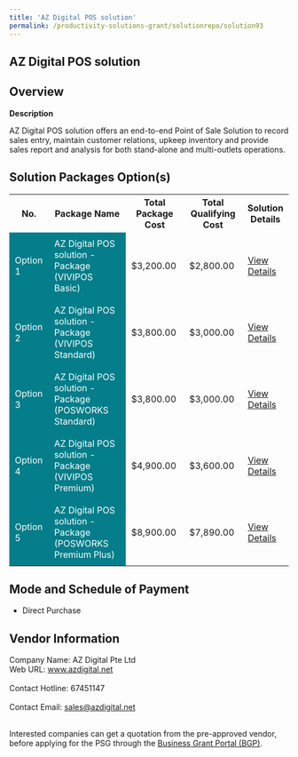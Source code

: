 ```yaml
---
title: 'AZ Digital POS solution'
permalink: /productivity-solutions-grant/solutionrepo/solution93
---
```


## AZ Digital POS solution

## Overview

**Description**

AZ Digital POS solution offers an end-to-end Point of Sale Solution to record sales entry, maintain customer relations, upkeep inventory and provide sales report and analysis for both stand-alone and multi-outlets operations.

## Solution Packages Option(s)

<table>
<tr>
<th><b>No.</b></th>
<th><b>Package Name</b></th>
<th><b>Total Package Cost</b></th>
<th><b>Total Qualifying Cost</b></th>
<th><b>Solution Details</b></th>
</tr>
<tr>
<td style='padding: 10px; background-color: #037E8A; color: #FFFFFF;'>Option 1</td>
<td style='padding: 10px; background-color: #037E8A; color: #FFFFFF;'>AZ Digital POS solution - Package (VIVIPOS Basic)</td>
<td style='padding: 10px;'>$3,200.00</td>
<td style='padding: 10px;'>$2,800.00</td>
<td style='padding: 10px;'><a href='/images/psg/AZ_Digital_20210379_Desensitised_Annex_3_Part_1.pdf' target='_blank'>View Details</a></td>
</tr>
<tr>
<td style='padding: 10px; background-color: #037E8A; color: #FFFFFF;'>Option 2</td>
<td style='padding: 10px; background-color: #037E8A; color: #FFFFFF;'>AZ Digital POS solution - Package (VIVIPOS Standard)</td>
<td style='padding: 10px;'>$3,800.00</td>
<td style='padding: 10px;'>$3,000.00</td>
<td style='padding: 10px;'><a href='/images/psg/AZ_Digital_20210379_Desensitised_Annex_3_Part_2.pdf' target='_blank'>View Details</a></td>
</tr>
<tr>
<td style='padding: 10px; background-color: #037E8A; color: #FFFFFF;'>Option 3</td>
<td style='padding: 10px; background-color: #037E8A; color: #FFFFFF;'>AZ Digital POS solution - Package (POSWORKS Standard)</td>
<td style='padding: 10px;'>$3,800.00</td>
<td style='padding: 10px;'>$3,000.00</td>
<td style='padding: 10px;'><a href='/images/psg/AZ_Digital_20210379_Desensitised_Annex_3_Part_3.pdf' target='_blank'>View Details</a></td>
</tr>
<tr>
<td style='padding: 10px; background-color: #037E8A; color: #FFFFFF;'>Option 4</td>
<td style='padding: 10px; background-color: #037E8A; color: #FFFFFF;'>AZ Digital POS solution - Package (VIVIPOS Premium)</td>
<td style='padding: 10px;'>$4,900.00</td>
<td style='padding: 10px;'>$3,600.00</td>
<td style='padding: 10px;'><a href='/images/psg/AZ_Digital_20210379_Desensitised_Annex_3_Part_4.pdf' target='_blank'>View Details</a></td>
</tr>
<tr>
<td style='padding: 10px; background-color: #037E8A; color: #FFFFFF;'>Option 5</td>
<td style='padding: 10px; background-color: #037E8A; color: #FFFFFF;'>AZ Digital POS solution - Package (POSWORKS Premium Plus)</td>
<td style='padding: 10px;'>$8,900.00</td>
<td style='padding: 10px;'>$7,890.00</td>
<td style='padding: 10px;'><a href='/images/psg/AZ_Digital_20210379_Desensitised_Annex_3_Part_5.pdf' target='_blank'>View Details</a></td>
</tr>
</table>

## Mode and Schedule of Payment

 - Direct Purchase

## Vendor Information

 Company Name: AZ Digital Pte Ltd<br>Web URL: www.azdigital.net <br><br>Contact Hotline: 67451147 <br><br>Contact Email: sales@azdigital.net <br><br>

Interested companies can get a quotation from the pre-approved vendor, before applying for the PSG through the <a href='https://www.businessgrants.gov.sg/' target='_blank' rel='noopener'>Business Grant Portal (BGP)</a>.

<script src="/jquery/resize-tables.js"></script>
